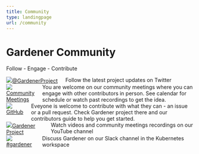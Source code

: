 ```yaml
---
title: Community
type: landingpage
url: /community
---
```

<div class="community">
    <h1 class="title">Gardener Community</h1>
    <p class="subtitle">Follow - Engage - Contribute</p>
    <div class="row">
        <div class="four columns">
            <a target="_blank" class="action-header" href="https://twitter.com/GardenerProject">
                <!-- FIXME -->
                <img src="https://gardener.cloud/images/branding/twitter-logo-green.svg"><span>@GardenerProject</span>
            </a>
            <span>Follow the latest project updates on Twitter</span>
        </div>
        <div class="four columns">
            <a target="_blank" class="action-header" href="https://github.com/gardener/documentation/blob/master/CONTRIBUTING.md#weekly-meeting">
                <!-- FIXME -->
                <img src="https://gardener.cloud/images/lp/comms-community-meetings.svg"><span>Community Meetings</span>
            </a>
            <span>You are welcome on our community meetings where you can engage with other contributors in person. See calendar for schedule or watch past recordings to get the idea.</span>
        </div>
        <div class="four columns">
            <a target="_blank" class="action-header" href="https://github.com/gardener">
                <!-- FIXME -->
                <img src="https://gardener.cloud/images/branding/github-mark-logo-green.svg"><span>GitHub</span>
            </a>
            <span>Eveyone is welcome to contribute with what they can - an issue or a pull request. 
                Check Gardener project there and our contributors guide to help you get started.</span>
        </div>
    </div>
    <div class="row">
        <div class="four columns">
            <a target="_blank" class="action-header" href="https://www.youtube.com/channel/UCwUhwKFREV8Su0gwAJQX7tw">
                <!-- FIXME -->
                <img src="https://gardener.cloud/images/branding/youtube-logo-green.svg"><span>Gardener Project</span>
            </a>
            <span>Watch videos and community meetings recordings on our YouTube channel</span>
        </div>
        <div class="four columns">
            <a target="_blank" class="action-header" href="https://kubernetes.slack.com/messages/gardener">
                <!-- FIXME -->
                <img src="https://gardener.cloud/images/branding/slack-logo-green.svg"><span>#gardener</span>
            </a>
            <span>Discuss Gardener on our Slack channel in the Kubernetes workspace</span>
        </div>
    </div>    
    <!--div id="page-1" style="background-color: white;">
        <div class="container">
            <div class="title-group">
                <h1 class="center">COMMUNITY</h1>
                <p class="description">
                    The Gardener development process is an open process. Here are the general communication channels we use to communicate.
                    We work with the wider community to create a strong, vibrant codebase.
                </p>
                <div class="row  github-stat">
                    <div class="three columns group">
                        <div class="number">60+</div>
                        <div class="subject">Committer</div>
                    </div>
                    <div class="three columns group">
                        <div class="number">1300+</div>
                        <div class="subject">Merged Pull Requests</div>
                    </div>
                    <div class="three columns group">
                        <div class="number">1400+</div>
                        <div class="subject">Github Stars</div>
                    </div>
                    <div class="three columns group">
                        <div class="number">500+</div>
                        <div class="subject">Closed Community Issues</div>
                    </div>
                </div>
                <p class="description">
                    We are cordially inviting interested parties to join our <a href="https://github.com/gardener/documentation/blob/master/CONTRIBUTING.md#weekly-meeting">weekly meetings</a>.
                    Here you can address questions regarding the direction of the project, technical problems and support.
                </p>
            </div>
            <div class="row">
                <div class="one-half column">
                    <h2 class="center"><a href="https://kubernetes.slack.com/messages/gardener" target="_blank"> <img src="https://gardener.cloud/images/branding/slack.png"  height="120"></a></h2>
                    <p class="description">
                        Our Slack Channel is the best way to contact the experts in all questions about Kubernetes and
                        the Gardener and share your ideas with them or ask for support.
                    </p>
                </div>
                <div class="one-half column">
                    <h2 class="center"><a href="https://github.com/gardener/gardener" target="_blank"> <img src="https://gardener.cloud/images/branding/github.png"  height="120"></a></h2>
                    <p class="description">
                        Find out more about the project and consider making a contribution..
                    </p>
                </div>
            </div>
        </div>
    </div-->    
</div>